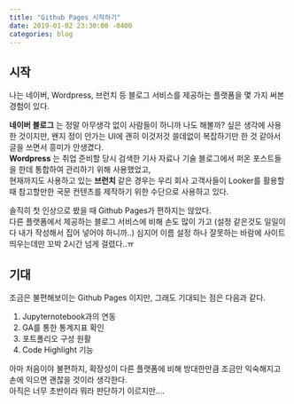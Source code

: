 ```yaml
---
title: "Github Pages 시작하기"
date: 2019-01-02 23:30:00 -0400
categories: blog
---
```



시작
---

나는 네이버, Wordpress, 브런치 등 블로그 서비스를 제공하는 플랫폼을 몇 가지 써본 경험이 있다.

**네이버 블로그** 는 정말 아무생각 없이 사람들이 하니까 나도 해볼까? 싶은 생각에 사용한 것이지만,
왠지 정이 안가는 UI에 괜히 이것저것 쓸데없이 복잡하기만 한 것 같아서 글을 쓰면서 흥미가 안생겼다.  
**Wordpress** 는 취업 준비할 당시 검색한 기사 자료나 기술 블로그에서 퍼온 포스트들을 한데 통합하여 관리하기 위해 사용했었고,  
현재까지도 사용하고 있는 **브런치** 같은 경우는 우리 회사 고객사들이 Looker를 활용할 때 참고할만한 국문 컨텐츠를 제작하기 위한 수단으로 사용하고 있다.  



솔직히 첫 인상으로 봤을 때 Github Pages가 편하지는 않았다.  
다른 플랫폼에서 제공하는 블로그 서비스에 비해 손도 많이 가고 (설정 같은것도 일일이 다 내가 작성해서 집어 넣어야 하니까..)
심지어 이름 설정 하나 잘못하는 바람에 사이트 띄우는데만 꼬박 2시간 넘게 걸렸다..ㅠ  




기대
---
조금은 불편해보이는 Github Pages 이지만, 그래도 기대되는 점은 다음과 같다.  

1. Jupyternotebook과의 연동
2. GA를 통한 통계지표 확인
3. 포트폴리오 구성 원활
4. Code Highlight 기능

아마 처음이야 불편하지, 확장성이 다른 플랫폼에 비해 방대한만큼 조금만 익숙해지고 손에 익으면 괜찮을 것이라 생각한다.  
아직은 너무 초반이라 뭐라 판단하기 이르지만....  
